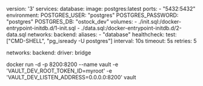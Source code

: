 
version: '3'
services:
  database:
    image: postgres:latest
    ports:
      - "5432:5432"
    environment:
      POSTGRES_USER: "postgres"
      POSTGRES_PASSWORD: "postgres"
      POSTGRES_DB:       "ostock_dev"
    volumes:
        - ./init.sql:/docker-entrypoint-initdb.d/1-init.sql
        - ./data.sql:/docker-entrypoint-initdb.d/2-data.sql
    networks:
      backend:
        aliases:
          - "database"
    healthcheck:
      test: ["CMD-SHELL", "pg_isready -U postgres"]
      interval: 10s
      timeout: 5s
      retries: 5

networks:
  backend:
    driver: bridge
	
	
	
docker run -d -p 8200:8200 --name vault -e 'VAULT_DEV_ROOT_TOKEN_ID=myroot' -e 'VAULT_DEV_LISTEN_ADDRESS=0.0.0.0:8200' vault